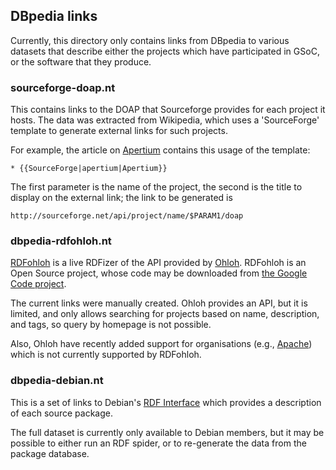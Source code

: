 ## DBpedia links

Currently, this directory only contains links from DBpedia to various
datasets that describe either the projects which have participated in GSoC,
or the software that they produce.

### sourceforge-doap.nt

This contains links to the DOAP that Sourceforge provides for each project
it hosts. The data was extracted from Wikipedia, which uses a 'SourceForge'
template to generate external links for such projects.

For example, the article on [Apertium](http://en.wikipedia.org/wiki/Apertium) 
contains this usage of the template:

```
* {{SourceForge|apertium|Apertium}}
```

The first parameter is the name of the project, the second is the title to
display on the external link; the link to be generated is

```
http://sourceforge.net/api/project/name/$PARAM1/doap
```

### dbpedia-rdfohloh.nt

[RDFohloh](http://rdfohloh.wikier.org/about) is a live RDFizer of the API
provided by [Ohloh](http://www.ohloh.net/). RDFohloh is an Open Source
project, whose code may be downloaded from 
[the Google Code project](https://code.google.com/p/rdfohloh/).

The current links were manually created. Ohloh provides an API, but it is 
limited, and only allows searching for projects based on name, description, 
and tags, so query by homepage is not possible. 

Also, Ohloh have recently added support for organisations (e.g., 
[Apache](https://www.ohloh.net/orgs/apache)) which is not currently supported
by RDFohloh.

### dbpedia-debian.nt

This is a set of links to Debian's [RDF Interface](http://wiki.debian.org/qa.debian.org/pts/RdfInterface)
which provides a description of each source package.

The full dataset is currently only available to Debian members, but it may
be possible to either run an RDF spider, or to re-generate the data from
the package database.
